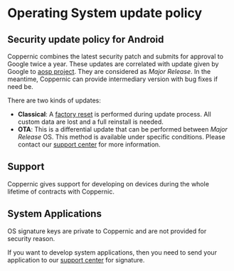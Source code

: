 Operating System update policy
================

Security update policy for Android
---------------

Coppernic combines the latest security patch and submits for approval to Google twice a year.
These updates are correlated with update given by Google to [aosp project](https://source.android.com/). They
are considered as *Major Release*.
In the meantime, Coppernic can provide intermediary version with bug fixes if need be.

There are two kinds of updates:

 - **Classical**: A [factory reset](os/factory_reset.md) is performed during update process. All custom data are lost and a full reinstall is needed.
 - **OTA**: This is a differential update that can be performed between *Major Release* OS. This method is available
 under specific conditions. Please contact our [support center](https://support.coppernic.fr/index.php) for more information.

Support
-------

Coppernic gives support for developing on devices during the whole lifetime of contracts with Coppernic.

System Applications
-------------------

OS signature keys are private to Coppernic and are not provided for security reason.

If you want to develop system applications, then you need to send your application to our [support center](http://support.coppernic.fr) for signature.
